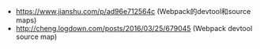 - https://www.jianshu.com/p/ad96e712564c (Webpack的devtool和source maps)
- http://cheng.logdown.com/posts/2016/03/25/679045 (Webpack devtool source map)
